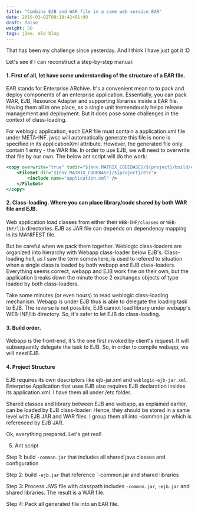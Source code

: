 ```yaml
---
title: "Combine EJB and WAR file in a same web service EAR"
date: 2010-03-02T09:19:42+01:00
draft: false
weight: 50
tags: j2ee, old blog
---
```


That has been my challenge since yesterday. And I think I have just got it :D

Let's see if I can reconstruct a step-by-step manual:


#### 1. First of all, let have some understanding of the structure of a EAR file.

EAR stands for Enterprise ARchive. It's a convenient mean to to pack and deploy components of an enterprise application. Essentially, you can pack WAR, EJB, Resource Adapter and supporting libraries inside a EAR file. Having them all in one place, as a single unit tremendously helps release management and deployment. But it does pose some challenges in the context of class-loading.


For weblogic application, each EAR file must contain a application.xml file under META-INF. jwsc will automatically generate this file is none is specified in its applicationXml attribute. However, the generated file only contain 1 entry - the WAR file. In order to use EJB, we will need to overwrite that file by our own. The below ant script will do the work:

```xml
<copy overwrite="true" todir="${env.MATRIX_CODEBASE}/${project}/build/ear/META-INF">               
    <FileSet dir="${env.MATRIX_CODEBASE}/${project}/etc">
        <include name="application.xml" />
    </FileSet>           
</copy>
```

####  2. Class-loading. Where you can place library/code shared by both WAR file and EJB.



Web application load classes from either their `WEB-INF/classes` or `WEB-INF/lib` directories. EJB as JAR file can depends on dependency mapping in its MANIFEST file. 

But be careful when we pack them together. Weblogic class-loaders are organized into hierarchy with Webapp class-loader below EJB's. Class-loading hell, as I saw the term somewhere, is used to refered to situation when a single class is loaded by both webapp and EJB class-loaders. Everything seems correct, webapp and EJB work fine on their own, but the application breaks down the minute those 2 exchanges objects of type loaded by both class-loaders.

Take some minutes (or even hours) to read weblogic class-loading mechanism. Webapp is under EJB thus is able to delegate the loading task to EJB. The reverse is not possible, EJB cannot load library under webapp's WEB-INF/lib directory. So, it's safer to let EJB do class-loading.


#### 3. Build order.

Webapp is the front-end, it's the one first invoked by client's request. It will subsequently delegate the task to EJB. So, in order to compile webapp, we will need EJB. 



#### 4. Project Structure

EJB requires its own descriptors like ejb-jar.xml and `weblogic-ejb-jar.xml`. Enterprise Application that uses EJB also requires EJB declaration insides its application.xml. I have them all under /etc folder.


Shared classes and library between EJB and webapp, as explained earlier, can be loaded by EJB class-loader. Hence, they should be stored in a same level with EJB JAR and WAR files. I group them all into -common.jar which is referenced by EJB JAR.


Ok, everything prepared. Let's get real!

5. Ant script


Step 1: build `-common.jar` that includes all shared java classes and configuration


Step 2: build `-ejb.jar` that reference `-common.jar and shared libraries


Step 3: Process JWS file with classpath includes `-common.jar`, `-ejb.jar` and shared libraries. The result is a WAR file.


Step 4: Pack all generated file into an EAR file.